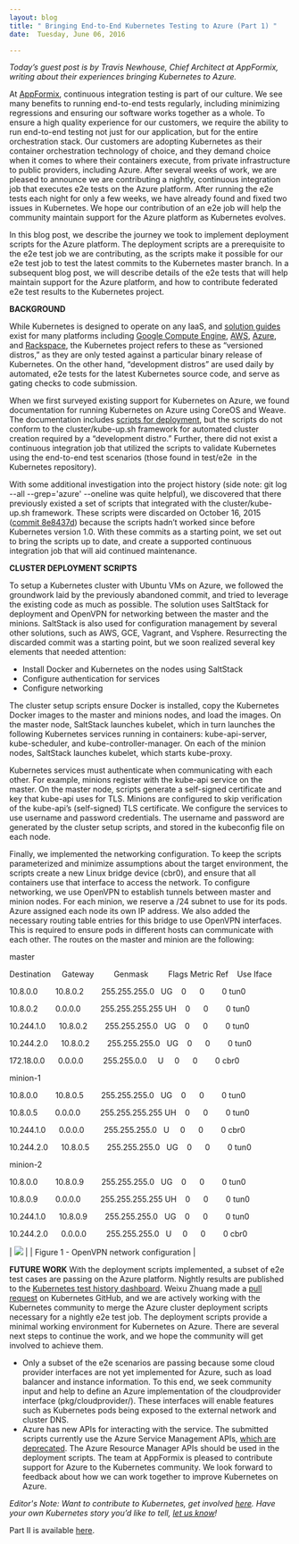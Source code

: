 ```yaml
---
layout: blog
title: " Bringing End-to-End Kubernetes Testing to Azure (Part 1) "
date:  Tuesday, June 06, 2016 

---
```

_Today’s guest post is by Travis Newhouse, Chief Architect at AppFormix, writing about their experiences bringing Kubernetes to Azure.&nbsp;_  
  
At [AppFormix](http://www.appformix.com/), continuous integration testing is part of our culture. We see many benefits to running end-to-end tests regularly, including minimizing regressions and ensuring our software works together as a whole. To ensure a high quality experience for our customers, we require the ability to run end-to-end testing not just for our application, but for the entire orchestration stack. Our customers are adopting Kubernetes as their container orchestration technology of choice, and they demand choice when it comes to where their containers execute, from private infrastructure to public providers, including Azure. After several weeks of work, we are pleased to announce we are contributing a nightly, continuous integration job that executes e2e tests on the Azure platform. After running the e2e tests each night for only a few weeks, we have already found and fixed two issues in Kubernetes. We hope our contribution of an e2e job will help the community maintain support for the Azure platform as Kubernetes evolves. &nbsp;  

  

In this blog post, we describe the journey we took to implement deployment scripts for the Azure platform. The deployment scripts are a prerequisite to the e2e test job we are contributing, as the scripts make it possible for our e2e test job to test the latest commits to the Kubernetes master branch. In a subsequent blog post, we will describe details of the e2e tests that will help maintain support for the Azure platform, and how to contribute federated e2e test results to the Kubernetes project.

  

**BACKGROUND**

While Kubernetes is designed to operate on any IaaS, and [solution guides](http://kubernetes.io/docs/getting-started-guides/#table-of-solutions) exist for many platforms including [Google Compute Engine](http://kubernetes.io/docs/getting-started-guides/gce/), [AWS](http://kubernetes.io/docs/getting-started-guides/aws/), [Azure](http://kubernetes.io/docs/getting-started-guides/coreos/azure/), and [Rackspace](http://kubernetes.io/docs/getting-started-guides/rackspace/), the Kubernetes project refers to these as “versioned distros,” as they are only tested against a particular binary release of Kubernetes. On the other hand, “development distros” are used daily by automated, e2e tests for the latest Kubernetes source code, and serve as gating checks to code submission.

  

When we first surveyed existing support for Kubernetes on Azure, we found documentation for running Kubernetes on Azure using CoreOS and Weave. The documentation includes [scripts for deployment](http://kubernetes.io/docs/getting-started-guides/coreos/azure/), but the scripts do not conform to the cluster/kube-up.sh framework for automated cluster creation required by a “development distro.” Further, there did not exist a continuous integration job that utilized the scripts to validate Kubernetes using the end-to-end test scenarios (those found in&nbsp;test/e2e &nbsp;in the Kubernetes repository).

  

With some additional investigation into the project history&nbsp;(side note: git log --all --grep='azure' --oneline was quite helpful), we discovered that there previously&nbsp;existed a set of scripts that integrated with the cluster/kube-up.sh framework. These scripts were discarded on October 16, 2015 ([commit 8e8437d](https://github.com/kubernetes/kubernetes/pull/15790)) because the scripts hadn’t worked since before Kubernetes version 1.0. With these commits as a starting point, we set out to bring the scripts up to date, and create a supported continuous integration job that will aid continued maintenance.

  

**CLUSTER DEPLOYMENT SCRIPTS**

To setup a Kubernetes cluster with Ubuntu VMs on Azure, we followed the groundwork laid by the previously abandoned commit, and tried to leverage the existing code as much as possible. The solution uses SaltStack for deployment and OpenVPN for networking between the master and the minions. SaltStack is also used for configuration management by several other solutions, such as AWS, GCE, Vagrant, and Vsphere. Resurrecting the discarded commit was a starting point, but we soon realized several key elements that needed attention:

- Install Docker and Kubernetes on the nodes using SaltStack
- Configure authentication for services
- Configure networking

The cluster setup scripts ensure Docker is installed, copy the Kubernetes Docker images to the master and minions nodes, and load the images. On the master node, SaltStack launches kubelet, which in turn launches the following Kubernetes services running in containers: kube-api-server, kube-scheduler, and kube-controller-manager. On each of the minion nodes, SaltStack launches kubelet, which starts kube-proxy.

  

Kubernetes services must authenticate when communicating with each other. For example, minions register with the kube-api service on the master. On the master node, scripts generate a self-signed certificate and key that kube-api uses for TLS. Minions are configured to skip verification of the kube-api’s (self-signed) TLS certificate. We configure the services to use username and password credentials. The username and password are generated by the cluster setup scripts, and stored in the kubeconfig file on each node.

  

Finally, we implemented the networking configuration. To keep the scripts parameterized and minimize assumptions about the target environment, the scripts create a new Linux bridge device (cbr0), and ensure that all containers use that interface to access the network. To configure networking, we use OpenVPN to establish tunnels between master and minion nodes. For each minion, we reserve a /24 subnet to use for its pods. Azure assigned each node its own IP address. We also added the necessary routing table entries for this bridge to use OpenVPN interfaces. This is required to ensure pods in different hosts can communicate with each other. The routes on the master and minion are the following:

  

  

master

Destination &nbsp;&nbsp;&nbsp;&nbsp;Gateway &nbsp;&nbsp;&nbsp;&nbsp;&nbsp;&nbsp;&nbsp;&nbsp;Genmask &nbsp;&nbsp;&nbsp;&nbsp;&nbsp;&nbsp;&nbsp;&nbsp;Flags Metric Ref &nbsp;&nbsp;&nbsp;Use Iface

10.8.0.0 &nbsp;&nbsp;&nbsp;&nbsp;&nbsp;&nbsp;&nbsp;10.8.0.2 &nbsp;&nbsp;&nbsp;&nbsp;&nbsp;&nbsp;&nbsp;255.255.255.0 &nbsp;&nbsp;UG &nbsp;&nbsp;&nbsp;0 &nbsp;&nbsp;&nbsp;&nbsp;&nbsp;0 &nbsp;&nbsp;&nbsp;&nbsp;&nbsp;&nbsp;&nbsp;0 tun0

10.8.0.2 &nbsp;&nbsp;&nbsp;&nbsp;&nbsp;&nbsp;&nbsp;0.0.0.0 &nbsp;&nbsp;&nbsp;&nbsp;&nbsp;&nbsp;&nbsp;&nbsp;255.255.255.255 UH &nbsp;&nbsp;&nbsp;0 &nbsp;&nbsp;&nbsp;&nbsp;&nbsp;0 &nbsp;&nbsp;&nbsp;&nbsp;&nbsp;&nbsp;&nbsp;0 tun0

10.244.1.0 &nbsp;&nbsp;&nbsp;&nbsp;&nbsp;10.8.0.2 &nbsp;&nbsp;&nbsp;&nbsp;&nbsp;&nbsp;&nbsp;255.255.255.0 &nbsp;&nbsp;UG &nbsp;&nbsp;&nbsp;0 &nbsp;&nbsp;&nbsp;&nbsp;&nbsp;0 &nbsp;&nbsp;&nbsp;&nbsp;&nbsp;&nbsp;&nbsp;0 tun0

10.244.2.0 &nbsp;&nbsp;&nbsp;&nbsp;&nbsp;10.8.0.2 &nbsp;&nbsp;&nbsp;&nbsp;&nbsp;&nbsp;&nbsp;255.255.255.0 &nbsp;&nbsp;UG &nbsp;&nbsp;&nbsp;0 &nbsp;&nbsp;&nbsp;&nbsp;&nbsp;0 &nbsp;&nbsp;&nbsp;&nbsp;&nbsp;&nbsp;&nbsp;0 tun0

172.18.0.0 &nbsp;&nbsp;&nbsp;&nbsp;&nbsp;0.0.0.0 &nbsp;&nbsp;&nbsp;&nbsp;&nbsp;&nbsp;&nbsp;&nbsp;255.255.0.0 &nbsp;&nbsp;&nbsp;&nbsp;U &nbsp;&nbsp;&nbsp;&nbsp;0 &nbsp;&nbsp;&nbsp;&nbsp;&nbsp;0 &nbsp;&nbsp;&nbsp;&nbsp;&nbsp;&nbsp;&nbsp;0 cbr0
  

minion-1

10.8.0.0 &nbsp;&nbsp;&nbsp;&nbsp;&nbsp;&nbsp;&nbsp;10.8.0.5 &nbsp;&nbsp;&nbsp;&nbsp;&nbsp;&nbsp;&nbsp;255.255.255.0 &nbsp;&nbsp;UG &nbsp;&nbsp;&nbsp;0 &nbsp;&nbsp;&nbsp;&nbsp;&nbsp;0 &nbsp;&nbsp;&nbsp;&nbsp;&nbsp;&nbsp;&nbsp;0 tun0

10.8.0.5 &nbsp;&nbsp;&nbsp;&nbsp;&nbsp;&nbsp;&nbsp;0.0.0.0 &nbsp;&nbsp;&nbsp;&nbsp;&nbsp;&nbsp;&nbsp;&nbsp;255.255.255.255 UH &nbsp;&nbsp;&nbsp;0 &nbsp;&nbsp;&nbsp;&nbsp;&nbsp;0 &nbsp;&nbsp;&nbsp;&nbsp;&nbsp;&nbsp;&nbsp;0 tun0

10.244.1.0 &nbsp;&nbsp;&nbsp;&nbsp;&nbsp;0.0.0.0 &nbsp;&nbsp;&nbsp;&nbsp;&nbsp;&nbsp;&nbsp;&nbsp;255.255.255.0 &nbsp;&nbsp;U &nbsp;&nbsp;&nbsp;&nbsp;0 &nbsp;&nbsp;&nbsp;&nbsp;&nbsp;0 &nbsp;&nbsp;&nbsp;&nbsp;&nbsp;&nbsp;&nbsp;0 cbr0

10.244.2.0 &nbsp;&nbsp;&nbsp;&nbsp;&nbsp;10.8.0.5 &nbsp;&nbsp;&nbsp;&nbsp;&nbsp;&nbsp;&nbsp;255.255.255.0 &nbsp;&nbsp;UG &nbsp;&nbsp;&nbsp;0 &nbsp;&nbsp;&nbsp;&nbsp;&nbsp;0 &nbsp;&nbsp;&nbsp;&nbsp;&nbsp;&nbsp;&nbsp;0 tun0
  

minion-2

10.8.0.0 &nbsp;&nbsp;&nbsp;&nbsp;&nbsp;&nbsp;&nbsp;10.8.0.9 &nbsp;&nbsp;&nbsp;&nbsp;&nbsp;&nbsp;&nbsp;255.255.255.0 &nbsp;&nbsp;UG &nbsp;&nbsp;&nbsp;0 &nbsp;&nbsp;&nbsp;&nbsp;&nbsp;0 &nbsp;&nbsp;&nbsp;&nbsp;&nbsp;&nbsp;&nbsp;0 tun0

10.8.0.9 &nbsp;&nbsp;&nbsp;&nbsp;&nbsp;&nbsp;&nbsp;0.0.0.0 &nbsp;&nbsp;&nbsp;&nbsp;&nbsp;&nbsp;&nbsp;&nbsp;255.255.255.255 UH &nbsp;&nbsp;&nbsp;0 &nbsp;&nbsp;&nbsp;&nbsp;&nbsp;0 &nbsp;&nbsp;&nbsp;&nbsp;&nbsp;&nbsp;&nbsp;0 tun0

10.244.1.0 &nbsp;&nbsp;&nbsp;&nbsp;&nbsp;10.8.0.9 &nbsp;&nbsp;&nbsp;&nbsp;&nbsp;&nbsp;&nbsp;255.255.255.0 &nbsp;&nbsp;UG &nbsp;&nbsp;&nbsp;0 &nbsp;&nbsp;&nbsp;&nbsp;&nbsp;0 &nbsp;&nbsp;&nbsp;&nbsp;&nbsp;&nbsp;&nbsp;0 tun0

10.244.2.0 &nbsp;&nbsp;&nbsp;&nbsp;&nbsp;0.0.0.0 &nbsp;&nbsp;&nbsp;&nbsp;&nbsp;&nbsp;&nbsp;&nbsp;255.255.255.0 &nbsp;&nbsp;U &nbsp;&nbsp;&nbsp;&nbsp;0 &nbsp;&nbsp;&nbsp;&nbsp;&nbsp;0 &nbsp;&nbsp;&nbsp;&nbsp;&nbsp;&nbsp;&nbsp;0 cbr0  
  

| [![](https://3.bp.blogspot.com/-U2KYWNzJpFI/V3QMYbKRX8I/AAAAAAAAAks/SqEvCDJHJ8QtbB9hJVM8WAkFuAUlrFl8ACLcB/s400/Kubernetes%2BBlog%2BPost%2B-%2BKubernetes%2Bon%2BAzure%2B%2528Part%2B1%2529.png)](https://3.bp.blogspot.com/-U2KYWNzJpFI/V3QMYbKRX8I/AAAAAAAAAks/SqEvCDJHJ8QtbB9hJVM8WAkFuAUlrFl8ACLcB/s1600/Kubernetes%2BBlog%2BPost%2B-%2BKubernetes%2Bon%2BAzure%2B%2528Part%2B1%2529.png) |
| Figure 1 - OpenVPN network configuration |

**FUTURE WORK** With the deployment scripts implemented, a subset of e2e test cases are passing on the Azure platform. Nightly results are published to the [Kubernetes test history dashboard](http://storage.googleapis.com/kubernetes-test-history/static/index.html). Weixu Zhuang made a [pull request](https://github.com/kubernetes/kubernetes/pull/21207) on Kubernetes GitHub, and we are actively working with the Kubernetes community to merge the Azure cluster deployment scripts necessary for a nightly e2e test job. The deployment scripts provide a minimal working environment for Kubernetes on Azure. There are several next steps to continue the work, and we hope the community will get involved to achieve them.

- Only a subset of the e2e scenarios are passing because some cloud provider interfaces are not yet implemented for Azure, such as load balancer and instance information. To this end, we seek community input and help to define an Azure implementation of the cloudprovider interface (pkg/cloudprovider/). These interfaces will enable features such as Kubernetes pods being exposed to the external network and cluster DNS.
- Azure has new APIs for interacting with the service. The submitted scripts currently use the Azure Service Management APIs, [which are deprecated](https://azure.microsoft.com/en-us/documentation/articles/azure-classic-rm/). The Azure Resource Manager APIs should be used in the deployment scripts.
The team at AppFormix is pleased to contribute support for Azure to the Kubernetes community. We look forward to feedback about how we can work together to improve Kubernetes on Azure.

  

_Editor's Note: Want to&nbsp;_contribute to_&nbsp;Kubernetes, get involved [here](https://github.com/kubernetes/kubernetes/issues?q=is%3Aopen+is%3Aissue+label%3Ahelp-wanted). Have your own Kubernetes story you’d like to tell, [let us know](https://docs.google.com/a/google.com/forms/d/1cHiRdmBCEmUH9ekHY2G-KDySk5YXRzALHcMNgzwXtPM/viewform)!_

  
Part II is available [here](http://blog.kubernetes.io/2016/07/bringing-end-to-end-kubernetes-testing-to-azure-2.html).&nbsp;

  

